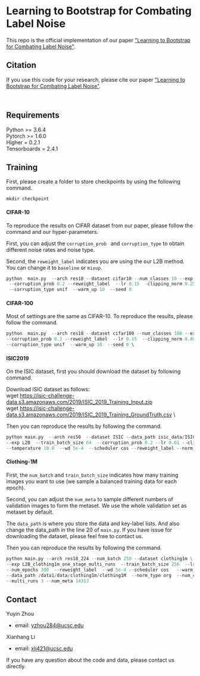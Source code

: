 # Learning to Bootstrap for Combating Label Noise

This repo is the official implementation of our paper ["Learning to Bootstrap for Combating Label Noise"](-).

## Citation
If you use this code for your research, please cite our paper ["Learning to Bootstrap for Combating Label Noise"](https://arxiv.org/abs/2112.01197).

```


```

## Requirements
Python >= 3.6.4 \
Pytorch >= 1.6.0 \
Higher = 0.2.1 \
Tensorboardx = 2.4.1


## Training
First, please create a folder to store checkpoints by using the following command.
```
mkdir checkpoint
```

#### CIFAR-10

To reproduce the results on CIFAR dataset from our paper, please follow the command and our hyper-parameters.

First, you can adjust the ``corruption_prob `` and ``corruption_type`` to obtain different noise rates and noise type.

Second, the ``reweight_label`` indicates you are using the our L2B method. You can change it to ``baseline`` or ``mixup``.

```python
python  main.py  --arch res18 --dataset cifar10 --num_classes 10 --exp L2B --train_batch_size  512 \
 --corruption_prob 0.2 --reweight_label  --lr 0.15  -clipping_norm 0.25  --num_epochs 300  --scheduler cos \
 --corruption_type unif  --warm_up 10  --seed 0  
```


#### CIFAR-100

Most of settings are the same as CIFAR-10. To reproduce the results, please follow the command.

```python
python  main.py  --arch res18 --dataset cifar100 --num_classes 100 --exp L2B --train_batch_size  256  \
--corruption_prob 0.2 --reweight_label  --lr 0.15  --clipping_norm 0.80  --num_epochs 300  --scheduler cos \
--corruption_type unif  --warm_up 10  --seed 0 \ 
```


#### ISIC2019

On the ISIC dataset, first you should download the dataset by following command.

Download ISIC dataset as follows:\
wget https://isic-challenge-data.s3.amazonaws.com/2019/ISIC_2019_Training_Input.zip \
wget https://isic-challenge-data.s3.amazonaws.com/2019/ISIC_2019_Training_GroundTruth.csv \


Then you can reproduce the results by following the command.

```python
python main.py  --arch res50  --dataset ISIC --data_path isic_data/ISIC_2019_Training_Input --num_classes 8 
--exp L2B  --train_batch_size 64  --corruption_prob 0.2 --lr 0.01 --clipping_norm 0.80 --num_epochs 30 
--temperature 10.0  --wd 5e-4  --scheduler cos --reweight_label --norm_type softmax --warm_up 1 
```



#### Clothing-1M

First, the ``num_batch`` and ``train_batch_size`` indicates how many training images you want to use (we sample a balanced training data for each epoch).

Second, you can adjust the ``num_meta`` to sample different numbers of validation images to form the metaset.  We use the whole validation set as metaset by default.

The ``data_path`` is where you store the data and key-label lists. And also change the data_path in the line 20 of ``main.py``.  If you have issue for downloading the dataset, please feel free to contact us.

Then you can reproduce the results by following the command.
```python
python main.py --arch res18_224 --num_batch 250 --dataset clothing1m \
--exp L2B_clothing1m_one_stage_multi_runs  --train_batch_size 256  --lr 0.005  \
--num_epochs 300  --reweight_label  --wd 5e-4 --scheduler cos   --warm_up 0 \
--data_path /data1/data/clothing1m/clothing1M  --norm_type org  --num_classes 14 \ 
--multi_runs 3 --num_meta 14313
```



## Contact

Yuyin Zhou
- email: yzhou284@ucsc.edu


Xianhang Li
- email: xli421@ucsc.edu


If you have any question about the code and data, please contact us directly.



